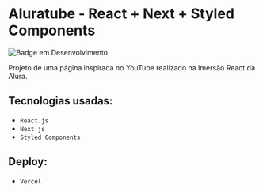 
# Aluratube - React + Next + Styled Components

![Badge em Desenvolvimento](http://img.shields.io/static/v1?label=STATUS&message=EM%20DESENVOLVIMENTO&color=GREEN&style=for-the-badge)

Projeto de uma página inspirada no YouTube realizado na Imersão React da Alura.

## Tecnologias usadas:

- ``React.js``
- ``Next.js``
- ``Styled Components``

## Deploy:
- ``Vercel``